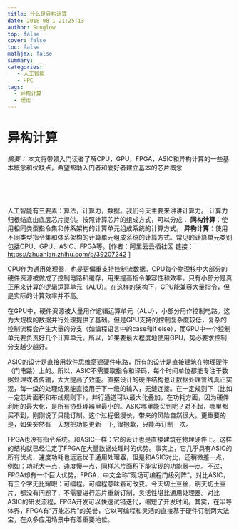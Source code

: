 ```yaml
---
title: 什么是异构计算
date: 2018-08-1 21:25:13
author: Sunglow
top: false
cover: false
toc: false
mathjax: false
summary: 
categories: 
   - 人工智能  
   - HPC
tags:
  - 异构计算
  - 理论
---
```






# 异构计算

*摘要：* 本文将带领入门读者了解CPU，GPU，FPGA，ASIC和异构计算的一些基本概念和优缺点，希望帮助入门者和爱好者建立基本的芯片概念                                                                                                                                                                       

​                                                                                                                                                                       

​                                                                                                                                                                                                                                                                                                                                              

人工智能有三要素：算法，计算力，数据。我们今天主要来讲讲计算力。
计算力归根结底由底层芯片提供。按照计算芯片的组成方式，可以分成：
**同构计算**：使用相同类型指令集和体系架构的计算单元组成系统的计算方式。
**异构计算**：使用不同类型指令集和体系架构的计算单元组成系统的计算方式。常见的计算单元类别包括CPU、GPU、ASIC、FPGA等。[作者：阿里云云栖社区 链接：https://zhuanlan.zhihu.com/p/39207242 ]

CPU作为通用处理器，也是更偏重支持控制流数据。CPU每个物理核中大部分的硬件资源被做成了控制电路和缓存，用来提高指令兼容性和效率。只有小部分是真正用来计算的逻辑运算单元（ALU）。在这样的架构下，CPU能兼容大量指令，但是实际的计算效率并不高。

在GPU中，硬件资源被大量用作逻辑运算单元（ALU），小部分用作控制电路。这为大规模的数据并行处理提供了基础。但是GPU支持的控制复杂度较低，复杂的控制流程会产生大量的分支（如编程语言中的case和if else），而GPU中一个控制单元要负责好几个计算单元。所以，如果要最大程度地使用GPU，势必要求控制分支越少越好。

ASIC的设计是直接用软件思维搭建硬件电路，所有的设计是直接建筑在物理硬件（门电路）上的。所以，ASIC不需要取指令和译码，每个时间单位都能专注于数据处理或者传输，大大提高了效能。直接设计的硬件结构也让数据处理管线真正实现，每一级的处理结果能直接用于下一级的输入，无缝连接。在一定规则下（比如一定芯片面积和布线规则下），并行通道可以最大化叠加。在功耗方面，因为硬件利用的最大化，是所有协处理器里最小的。ASIC哪里能买到呢？对不起，哪里都买不到，刚刚说了只能订制。这个过程很漫长，带来的风险自然很大。更重要的是，如果突然有一天想把功能更新一下, 很抱歉，只能再订制一次。

FPGA也没有指令系统。和ASIC一样：它的设计也是直接建筑在物理硬件上。这样的结构就已经注定了FPGA在大量数据处理时的优势。事实上，它几乎具有ASIC的所有优点，速度功耗也远远优于通用处理器，但是和ASIC对比，还稍微差一点，例如：功耗大一点，速度慢一点，同样芯片面积下能实现的功能弱一点。不过，FPGA却有一个巨大优势。FPGA，中文全称“现场可编程门级列阵”。对比ASIC，有三个字无比耀眼：可编程。可编程意味着可改变。今天切土豆丝，明天切土豆片，都没有问题了，不需要进行芯片重新订制，灵活性堪比通用处理器。对比ASIC的研发流程，FPGA开发可以快速试错迭代，缩短了开发时间。其实，在半导体界，FPGA有“万能芯片”的美誉，它以可编程和灵活的直接基于硬件订制两大法宝，在众多应用场景中有着重要地位。

